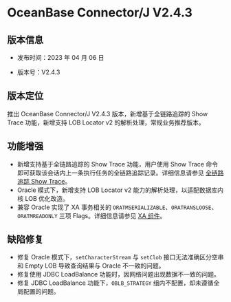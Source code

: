 # OceanBase Connector/J V2.4.3

## 版本信息

* 发布时间：2023 年 04 月 06 日 

* 版本号：V2.4.3

## 版本定位

推出 OceanBase Connector/J V2.4.3 版本，新增基于全链路追踪的 Show Trace 功能，新增支持 LOB Locator v2 的解析处理，常规业务推荐版本。

## 功能增强

* 新增支持基于全链路追踪的 Show Trace 功能，用户使用 Show Trace 命令即可获取该会话内上一条执行任务的全链路追踪记录。详细信息请参见 [全链路追踪 Show Trace](../../3.user-guide/12.show_trace.md)。
* Oracle 模式下，新增支持 LOB Locator v2 能力的解析处理，以适配数据库内核 LOB 优化改造。
* 兼容 Oracle 实现了 XA 事务相关的 `ORATMSERIALIZABLE`、`ORATRANSLOOSE`、`ORATMREADONLY` 三项 Flags。详细信息请参见 [XA 组件](../../4.reference-information/1.features-specific-to-oracle-mode/5.distributed-transactions/2.xa-components.md)。


## 缺陷修复

* 修复 Oracle 模式下，`setCharacterStream` 与 `setClob` 接口无法准确区分空串和 Empty LOB 导致查询结果与 Oracle 不一致的问题。
* 修复使用 JDBC LoadBalance 功能时，因网络问题出现数据不一致的问题。
* 修复 JDBC LoadBalance 功能下，`OBLB_STRATEGY` 组内不配置，却未遵循全局配置的问题。

